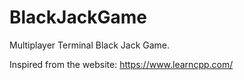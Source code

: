 # BlackJackGame
Multiplayer Terminal Black Jack Game.

Inspired from the website: https://www.learncpp.com/
